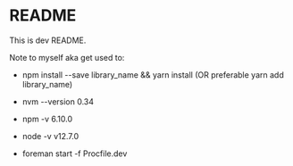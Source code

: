 # README

This is dev README.

Note to myself aka get used to:

* npm install --save library_name && yarn install (OR preferable yarn add library_name)

* nvm --version 0.34

* npm -v 6.10.0

* node -v v12.7.0

* foreman start -f Procfile.dev
